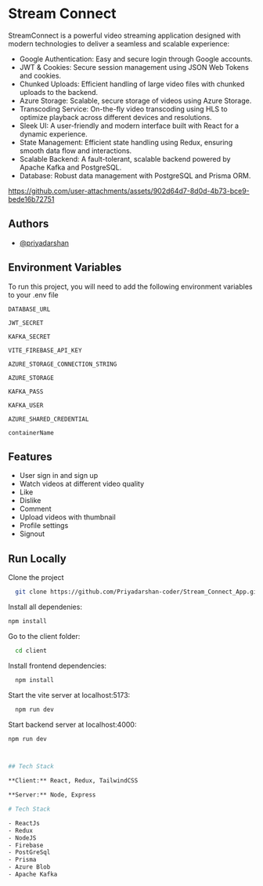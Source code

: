 
# Stream Connect

StreamConnect is a powerful video streaming application designed with modern technologies to deliver a seamless and scalable experience:

- Google Authentication: Easy and secure login through Google accounts.
- JWT & Cookies: Secure session management using JSON Web Tokens and cookies.
- Chunked Uploads: Efficient handling of large video files with chunked uploads to the backend.
- Azure Storage: Scalable, secure storage of videos using Azure Storage.
- Transcoding Service: On-the-fly video transcoding using HLS to optimize playback across different devices and resolutions.
- Sleek UI: A user-friendly and modern interface built with React for a dynamic experience.
- State Management: Efficient state handling using Redux, ensuring smooth data flow and interactions.
- Scalable Backend: A fault-tolerant, scalable backend powered by Apache Kafka and PostgreSQL.
- Database: Robust data management with PostgreSQL and Prisma ORM.


https://github.com/user-attachments/assets/902d64d7-8d0d-4b73-bce9-bede16b72751








## Authors

- [@priyadarshan](https://www.github.com/Priyadarshan-coder)


## Environment Variables

To run this project, you will need to add the following environment variables to your .env file

`DATABASE_URL`

`JWT_SECRET`

`KAFKA_SECRET`

`VITE_FIREBASE_API_KEY`

`AZURE_STORAGE_CONNECTION_STRING`

`AZURE_STORAGE`

`KAFKA_PASS`

`KAFKA_USER`

`AZURE_SHARED_CREDENTIAL`

`containerName`


## Features

- User sign in and sign up
- Watch videos at different video quality
- Like
- Dislike
- Comment
- Upload videos with thumbnail
- Profile settings
- Signout

## Run Locally

Clone the project

```bash
  git clone https://github.com/Priyadarshan-coder/Stream_Connect_App.git
```
Install all dependenies:
```bash
npm install
```

Go to the client folder:

```bash
  cd client
```

Install frontend dependencies:

```bash
  npm install
```

Start the vite server at localhost:5173:

```bash
  npm run dev

```
Start backend server at localhost:4000:

```bash
npm run dev



## Tech Stack

**Client:** React, Redux, TailwindCSS

**Server:** Node, Express 

# Tech Stack

- ReactJs
- Redux
- NodeJS
- Firebase
- PostGreSql
- Prisma
- Azure Blob
- Apache Kafka
